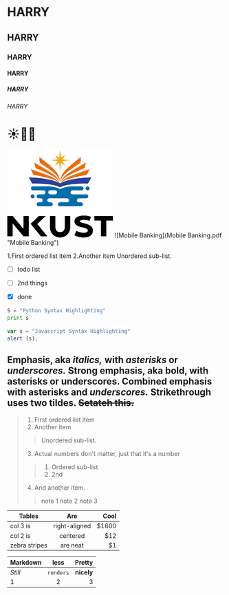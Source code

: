 # HARRY
## HARRY
### HARRY
#### HARRY
##### HARRY
###### HARRY

# :sunny::dog::shit:

![NKUST](NKUST.png "NKUST")
![Mobile Banking](Mobile Banking.pdf "Mobile Banking")

1.First ordered list item
2.Another item
Unordered sub-list.


- [ ] todo list 
- [ ] 2nd things
- [x] done


```python
S = "Python Syntax Highlighting"
print s
```
```javascript
var s = "Javascript Syntax Highlighting"
alert (s);
```

Emphasis, aka *italics,* with *asterisks* or *underscores.*
Strong emphasis, aka bold, with **asterisks** or **underscores.**
Combined emphasis with **asterisks and *underscores.***
Strikethrough uses two tildes. ~~Setateh this.~~
---

> 1. First ordered list item
> 2. Another item
>>  Unordered sub-list.
> 3. Actual numbers don't matter, just that it's a number
>> 1. Ordered sub-list
>> 2. 2nd
> 4. And another item.
>> note 1
>> note 2
>> note 3

| Tables        | Are           | Cool  |
| ------------- |:-------------:| ----:|
| col 3 is      | right-aligned | $1600 |
| col 2 is      |   centered    |   $12 |
| zebra stripes |    are neat   |    $1 |

| Markdown      | less          | Pretty|
| ------------- |:-------------:| -----:|
| *Still*       | `renders`     | **nicely**|
| 1             | 2             | 3|
